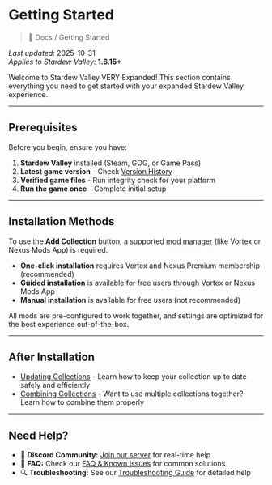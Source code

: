 # Getting Started

> 📂 Docs / Getting Started

*Last updated:* 2025-10-31  
*Applies to Stardew Valley:* **1.6.15+**

Welcome to Stardew Valley VERY Expanded! This section contains everything you need to get started with your expanded Stardew Valley experience.

---

## Prerequisites

Before you begin, ensure you have:

1. **Stardew Valley** installed (Steam, GOG, or Game Pass)
2. **Latest game version** - Check [Version History](https://stardewvalleywiki.com/Version_History)
3. **Verified game files** - Run integrity check for your platform
4. **Run the game once** - Complete initial setup

---

## Installation Methods

To use the **Add Collection** button, a supported [mod manager](../Installation/index.md) (like Vortex or Nexus Mods App) is required.

- **One-click installation** requires Vortex and Nexus Premium membership (recommended)
- **Guided installation** is available for free users through Vortex or Nexus Mods App
- **Manual installation** is available for free users (not recommended)

All mods are pre-configured to work together, and settings are optimized for the best experience out-of-the-box.

---

## After Installation

- [Updating Collections](updating-collections.md) - Learn how to keep your collection up to date safely and efficiently
- [Combining Collections](../Collections/combining-collections.md) - Want to use multiple collections together? Learn how to combine them properly

---

## Need Help?

- 💬 **Discord Community:** [Join our server](https://discord.gg/MPcgJUXeeY) for real-time help
- 📖 **FAQ:** Check our [FAQ & Known Issues](faq-known-issues.md) for common solutions
- 🔍 **Troubleshooting:** See our [Troubleshooting Guide](../Guides/troubleshooting.md) for detailed help

